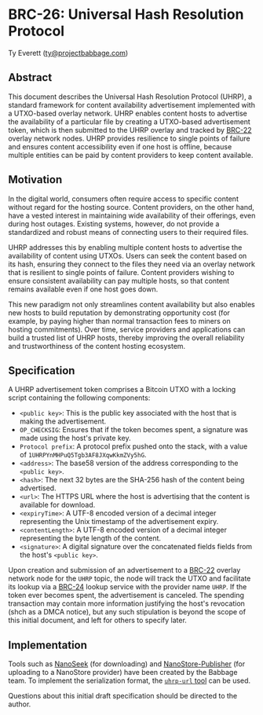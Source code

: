 # BRC-26: Universal Hash Resolution Protocol

Ty Everett (ty@projectbabbage.com)

Abstract
--------

This document describes the Universal Hash Resolution Protocol (UHRP), a standard framework for content availability advertisement implemented with a UTXO-based overlay network. UHRP enables content hosts to advertise the availability of a particular file by creating a UTXO-based advertisement token, which is then submitted to the UHRP overlay and tracked by [BRC-22](./0022.md) overlay network nodes. UHRP provides resilience to single points of failure and ensures content accessibility even if one host is offline, because multiple entities can be paid by content providers to keep content available.

Motivation
----------

In the digital world, consumers often require access to specific content without regard for the hosting source. Content providers, on the other hand, have a vested interest in maintaining wide availability of their offerings, even during host outages. Existing systems, however, do not provide a standardized and robust means of connecting users to their required files.

UHRP addresses this by enabling multiple content hosts to advertise the availability of content using UTXOs. Users can seek the content based on its hash, ensuring they connect to the files they need via an overlay network that is resilient to single points of failure. Content providers wishing to ensure consistent availability can pay multiple hosts, so that content remains available even if one host goes down.

This new paradigm not only streamlines content availability but also enables new hosts to build reputation by demonstrating opportunity cost (for example, by paying higher than normal transaction fees to miners on hosting commitments). Over time, service providers and applications can build a trusted list of UHRP hosts, thereby improving the overall reliability and trustworthiness of the content hosting ecosystem.

Specification
-------------

A UHRP advertisement token comprises a Bitcoin UTXO with a locking script containing the following components:

-   `<public key>`: This is the public key associated with the host that is making the advertisement.
-   `OP_CHECKSIG`: Ensures that if the token becomes spent, a signature was made using the host's private key.
-   `Protocol prefix`: A protocol prefix pushed onto the stack, with a value of `1UHRPYnMHPuQ5Tgb3AF8JXqwKkmZVy5hG`.
-   `<address>`: The base58 version of the address corresponding to the `<public key>`.
-   `<hash>`: The next 32 bytes are the SHA-256 hash of the content being advertised.
-   `<url>`: The HTTPS URL where the host is advertising that the content is available for download.
-   `<expiryTime>`: A UTF-8 encoded version of a decimal integer representing the Unix timestamp of the advertisement expiry.
-   `<contentLength>`: A UTF-8 encoded version of a decimal integer representing the byte length of the content.
-   `<signature>`: A digital signature over the concatenated fields fields from the host's `<public key>`.

Upon creation and submission of an advertisement to a [BRC-22](./0022.md) overlay network node for the `UHRP` topic, the node will track the UTXO and facilitate its lookup via a [BRC-24](./0024.md) lookup service with the provider name `UHRP`. If the token ever becomes spent, the advertisement is canceled. The spending transaction may contain more information justifying the host's revocation (shch as a DMCA notice), but any such stipulation is beyond the scope of this initial document, and left for others to specify later.

Implementation
--------------

Tools such as [NanoSeek](https://github.com/p2ppsr/nanoseek) (for downloading) and [NanoStore-Publisher](https://github.com/p2ppsr/nanostore-publisher) (for uploading to a NanoStore provider) have been created by the Babbage team. To implement the serialization format, the [`uhrp-url` tool](https://github.com/p2ppsr/uhrp-url) can be used.

Questions about this initial draft specification should be directed to the author.